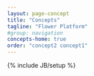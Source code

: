 ```yaml
---
layout: page-concept
title: "Concepts"
tagline: "Flower Platform"
#group: navigation
concepts-home: true
order: "concept2 concept1"
---
```

{% include JB/setup %}
